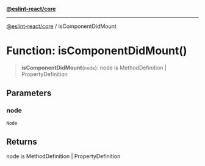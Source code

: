 [**@eslint-react/core**](../README.md)

***

[@eslint-react/core](../README.md) / isComponentDidMount

# Function: isComponentDidMount()

> **isComponentDidMount**(`node`): node is MethodDefinition \| PropertyDefinition

## Parameters

### node

`Node`

## Returns

node is MethodDefinition \| PropertyDefinition

